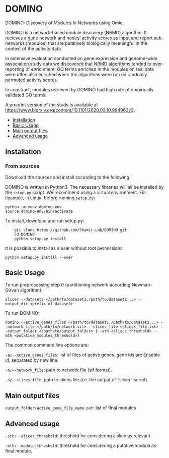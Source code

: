 # DOMINO

DOMINO: Discovery of Modules In Networks using Omic.

DOMINO is a network-based module discovery (NBMD) algorithm.  It recieves a gene network and nodes’ activity scores as input and report sub-networks (modules) that are putatively biologically meaningful in the context of the activity data.


In extensive evaluation conducted on gene expression and genome-wide association study data we discovered that NBMD algorithms tended to over-reporting of enrichment: GO terms enriched in the modules on real data were often also enriched when the algorithms were run on randomly permuted activity scores.

In constrast, modules retrieved by DOMINO had high rate of empirically validated GO terms.

A preprint version of the study is available at https://www.biorxiv.org/content/10.1101/2020.03.10.984963v3.

- [Installation](#installation)
- [Basic Usage](#basic-usage)
- [Main output files](#main-output-files)
- [Advanced usage](#advanced-usage)

## Installation

### From sources
Download the sources and install according to the following:

DOMINO is written in Python3. The necessary libraries will all be installed by the `setup.py` script.
We recommend using a virtual environment. For example, in Linux, before running `setup.py`:
```
python -m venv domino-env
source domino-env/bin/activate
```
To install, download and run setup.py:
```
    git clone https://github.com/Shamir-Lab/DOMINO.git
    cd DOMINO
    python setup.py install
```
It is possible to install as a user without root permissions:
```
python setup.py install --user
```

## Basic Usage

To run preprocessing step 0 (partitioning network according Newman-Girvan algorithm):
```
slicer --datasets </path/to/dataset1,/path/to/dataset2...> --output_dir <prefix of dataset>
```

To run DOMINO:
```
domino --active_genes_files </path/to/dataset1,/path/to/dataset2...> --network_file </path/to/network.sif> --slices_file <slices_file.txt> --output_folder </path/to/output_folder> [--sth <slices_threshold> --mth <putative_modules_threshold>]
```

The common command line options are:

`-a/--active_genes_files`: list of files of active genes. gene ids are Enseble id, separated by new line.

`-n/--network_file`: path to network file (sif format).

`-s/--slices_file`: path to slices file (i.e. the output of "slicer" script).


## Main output files

`output_folder/active_gene_file_name.out`: list of final modules

## Advanced usage

`-sth/--slices_threshold`: threshold for considering a slice as relevant

`-mth/--module_threshold`: threshold for considering a putative module as final module.
